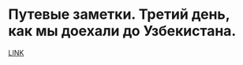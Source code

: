 # Путевые заметки. Третий день, как мы доехали до Узбекистана.



[LINK](https://varlamov.ru/238397.html)